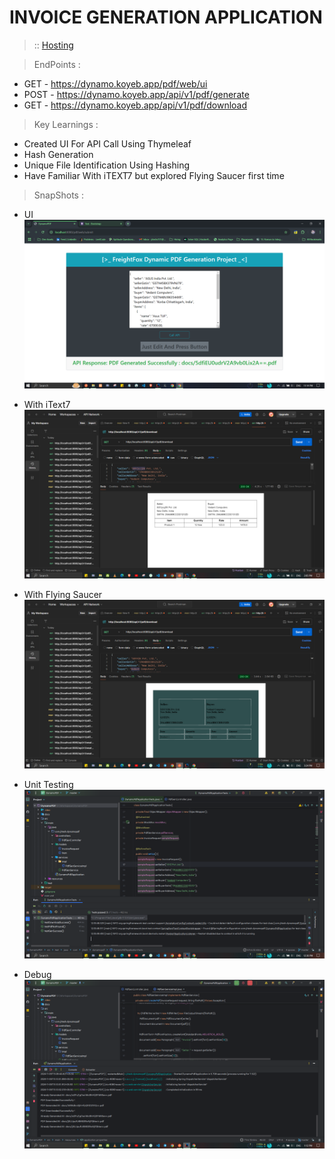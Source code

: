 # INVOICE GENERATION APPLICATION

> :: [Hosting](https://dynamo.koyeb.app/)

> EndPoints :

- GET -  https://dynamo.koyeb.app/pdf/web/ui
- POST - https://dynamo.koyeb.app/api/v1/pdf/generate
- GET - https://dynamo.koyeb.app/api/v1/pdf/download

> Key Learnings :

- Created UI For API Call Using Thymeleaf
- Hash Generation
- Unique File Identification Using Hashing
- Have Familiar With iTEXT7 but explored Flying Saucer first time

> SnapShots :

- UI ![ui.png](ui.png)

- With iText7 ![invoice.png](invoice.png)

- With Flying Saucer![fs.png](fs.png)

- Unit Testing ![tdd.png](tdd.png)

- Debug ![debug.png](debug.png)